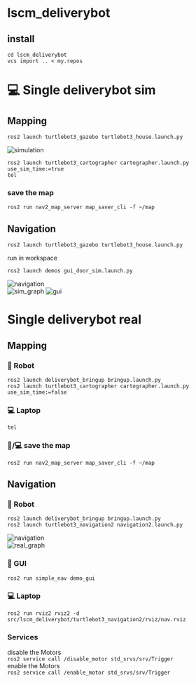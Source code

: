 # lscm_deliverybot
## install

    cd lscm_deliverybot
    vcs import .. < my.repos

# :computer: Single deliverybot sim 

## Mapping

    ros2 launch turtlebot3_gazebo turtlebot3_house.launch.py  

![simulation](https://github.com/JosefGst/lscm_deliverybot/blob/humble/images/sim.png)

    ros2 launch turtlebot3_cartographer cartographer.launch.py use_sim_time:=true
    tel

### save the map

    ros2 run nav2_map_server map_saver_cli -f ~/map

## Navigation
    ros2 launch turtlebot3_gazebo turtlebot3_house.launch.py 
  
run in workspace  

    ros2 launch demos gui_door_sim.launch.py

![navigation](https://github.com/JosefGst/lscm_deliverybot/blob/humble/images/nav.png)  
![sim_graph](https://github.com/JosefGst/lscm_deliverybot/blob/humble/images/sim_graph.png) 
![gui](https://github.com/JosefGst/lscm_deliverybot/blob/humble/images/gui.png) 
# Single deliverybot real
## Mapping
### :robot: Robot

    ros2 launch deliverybot_bringup bringup.launch.py
    ros2 launch turtlebot3_cartographer cartographer.launch.py use_sim_time:=false

### :computer: Laptop

    tel

### :robot:/:computer: save the map

    ros2 run nav2_map_server map_saver_cli -f ~/map

## Navigation
### :robot: Robot

    ros2 launch deliverybot_bringup bringup.launch.py
    ros2 launch turtlebot3_navigation2 navigation2.launch.py

![navigation](https://github.com/JosefGst/lscm_deliverybot/blob/humble/images/nav_real.png)  
![real_graph](https://github.com/JosefGst/lscm_deliverybot/blob/humble/images/real_graph.png)

### :robot: GUI

    ros2 run simple_nav demo_gui
    
### :computer: Laptop

    ros2 run rviz2 rviz2 -d src/lscm_deliverybot/turtlebot3_navigation2/rviz/nav.rviz

### Services
disable the Motors  
`ros2 service call /disable_motor std_srvs/srv/Trigger`  
enable the Motors  
`ros2 service call /enable_motor std_srvs/srv/Trigger`
